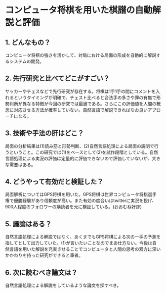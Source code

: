 # コンピュータ将棋を用いた棋譜の自動解説と評価

## 1. どんなもの？
コンピュータ将棋の強さを活かして、対局における局面の形成を自動的に解説するシステムの開発。

## 2. 先行研究と比べてどこがすごい？
サッカーやチェスなどで先行研究が存在する。将棋は1手1手の間にコメントを入れるというタイミングが明確で、チェスト比べると合法手の多さや罪の有無で形勢判断が異なる特徴が今回の研究では最適である。さらにこの評価値を人間の概念に対応させる方法が確率していない。自然言語で解説できればなお良いアプローチになる。

## 3. 技術や手法の肝はどこ？
局面の分析結果は(1)読み筋と形勢判断、(2)自然言語処理による局面の説明で行うということ。この研究では(1)をベースとして(2)を試作段階としている。自然言語処理による実況の評価は定量的に評価できないので評価していないが、大きな需要はある。

## 4. どうやって有効だと検証した？
局面解析についてはGPS将棋を用いた。GPS将棋は世界コンピュータ将棋選手権で優勝経験があり信頼度が高い。また有効の度合いはtwitterに実況を投げ、900人程度のフォロワーの購読者を元に検証している。(おおむね好評)

## 5. 議論はある？
自然言語処理による解説ではなく、あくまでもGPS将棋による次の一手の予測を指してとして出力していた。(1)が言いたいことなのでまあ仕方ない。今後は自然言語を用いた解説を充実させることでコンピュータと人間の思考の双方に深いかかわりを持った研究ができると筆者。

## 6. 次に読むべき論文は？
自然言語処理による解説をしているような論文を探すべき。
